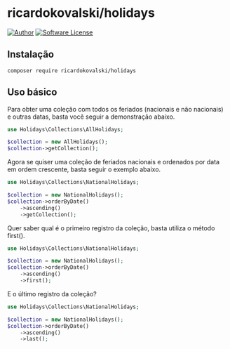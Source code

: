 # ricardokovalski/holidays

[![Author](http://img.shields.io/badge/author-@ricardokovalski-blue.svg?style=flat-square)](https://github.com/ricardokovalski)
[![Software License](https://img.shields.io/badge/license-MIT-brightgreen.svg?style=flat-square)](https://github.com/thephpleague/glide-symfony/blob/master/LICENSE)

## Instalação

```
composer require ricardokovalski/holidays
```

## Uso básico

Para obter uma coleção com todos os feriados (nacionais e não nacionais) e outras datas, basta você seguir a demonstração abaixo.

```php
use Holidays\Collections\AllHolidays;

$collection = new AllHolidays();
$collection->getCollection();
```

Agora se quiser uma coleção de feriados nacionais e ordenados por data em ordem crescente, basta seguir o exemplo abaixo.

```php
use Holidays\Collections\NationalHolidays;

$collection = new NationalHolidays();
$collection->orderByDate()
    ->ascending()
    ->getCollection();
```

Quer saber qual é o primeiro registro da coleção, basta utiliza o método first().

```php
use Holidays\Collections\NationalHolidays;

$collection = new NationalHolidays();
$collection->orderByDate()
    ->ascending()
    ->first();
```

E o último registro da coleção?

```php
use Holidays\Collections\NationalHolidays;

$collection = new NationalHolidays();
$collection->orderByDate()
    ->ascending()
    ->last();
```

